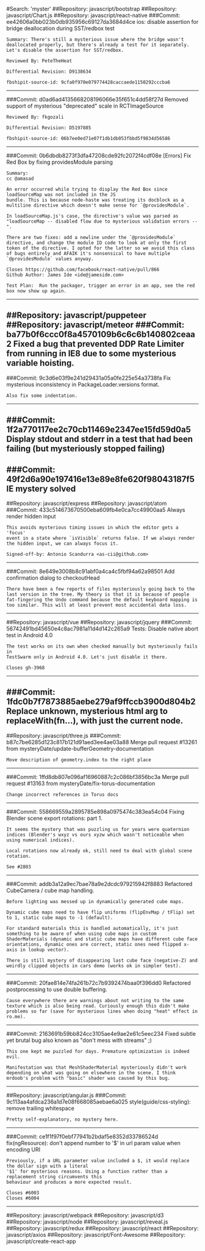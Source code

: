 #Search: 'myster'
##Repository: javascript/bootstrap
##Repository: javascript/Chart.js
##Repository: javascript/react-native
###Commit: ee42606a0bb023b0db935956c69127da3684d4ce
ios: disable assertion for bridge deallocation during SST/redbox test
    
    Summary: There's still a mysterious issue where the bridge wasn't deallocated properly, but there's already a test for it separately. Let's disable the assertion for SST/redbox.
    
    Reviewed By: PeteTheHeat
    
    Differential Revision: D9138634
    
    fbshipit-source-id: 9cfa0f970e079774428caccaede1150292cccba6
-----------------------------------------------------
###Commit: d0ad6ad4135668208196066e35f651c4dd58f27d
Removed support of mysterious "deprecated" scale in RCTImageSource
    
    Reviewed By: fkgozali
    
    Differential Revision: D5197885
    
    fbshipit-source-id: 06b7ee0ed71e07f1db1db053fbbd5f9834d56586
-----------------------------------------------------
###Commit: 0b6dbdb8273f3dfa47208cde92fc2072f4cdf08e
[Errors] Fix Red Box by fixing providesModule parsing
    
    Summary:
    cc @amasad
    
    An error occurred while trying to display the Red Box since loadSourceMap was not included in the JS
    bundle. This is because node-haste was treating its docblock as a multiline directive which doesn't make sense for `@providesModule`.
    
    In loadSourceMap.js's case, the directive's value was parsed as "loadSourceMap -- disabled flow due to mysterious validation errors --".
    
    There are two fixes: add a newline under the `@providesModule` directive, and change the module ID code to look at only the first token of the directive. I opted for the latter so we avoid this class of bugs entirely and AFAIK it's nonsensical to have multiple `@providesModule` values anyway.
    
    Closes https://github.com/facebook/react-native/pull/866
    Github Author: James Ide <ide@jameside.com>
    
    Test Plan:  Run the packager, trigger an error in an app, see the red box now show up again.
-----------------------------------------------------
##Repository: javascript/puppeteer
##Repository: javascript/meteor
###Commit: ba77b0f6ccc0f8a4570109b6c6c6b140802ceaa2
Fixed a bug that prevented DDP Rate Limiter from running in IE8 due to some mysterious variable hoisting.
-----------------------------------------------------
###Commit: 9c3d6e03f9e241d29431a05a0fe225e54a3738fa
Fix mysterious inconsistency in PackageLoader.versions format.
    
    Also fix some indentation.
-----------------------------------------------------
###Commit: 1f2a770117ee2c70cb11469e2347ee15fd59d0a5
Display stdout and stderr in a test that had been failing (but mysteriously stopped failing)
-----------------------------------------------------
###Commit: 49f2d6a90e197416e13e89e8fe620f98043187f5
IE mystery solved
-----------------------------------------------------
##Repository: javascript/express
##Repository: javascript/atom
###Commit: 433c514673670500eba609fb4e0ca7cc49900aa5
Always render hidden input
    
    This avoids mysterious timing issues in which the editor gets a 'focus'
    event in a state where `isVisible` returns false. If we always render
    the hidden input, we can always focus it.
    
    Signed-off-by: Antonio Scandurra <as-cii@github.com>
-----------------------------------------------------
###Commit: 8e649e3008b8c91abf0a4ca4c5fbf94a62a98501
Add confirmation dialog to checkoutHead
    
    There have been a few reports of files mysteriously going back to the
    last version in the tree. My theory is that it is because of people
    fat-fingering the Undo command because the default keyboard mapping is
    too similar. This will at least prevent most accidental data loss.
-----------------------------------------------------
##Repository: javascript/vue
##Repository: javascript/jquery
###Commit: 56742491bd45650e4c8ac7981a11d4d142c265a9
Tests: Disable native abort test in Android 4.0
    
    The test works on its own when checked manually but mysteriously fails in
    TestSwarm only in Android 4.0. Let's just disable it there.
    
    Closes gh-3968
-----------------------------------------------------
###Commit: 1fdc0b7f7873885aebe279af9ffccb3900d804b2
Replace unknown, mysterious html arg to replaceWith(fn...), with just the current node.
-----------------------------------------------------
##Repository: javascript/three.js
###Commit: b87c7be6285d123c817b121d91aed3ee4ae03a88
Merge pull request #13261 from mysteryDate/update-bufferGeometry-documentation
    
    Move description of geometry.index to the right place
-----------------------------------------------------
###Commit: 1ffd8db807e096af16960887c2c086bf3856bc3a
Merge pull request #13163 from mysteryDate/fix-torus-documentation
    
    Change incorrect references in Torus docs
-----------------------------------------------------
###Commit: 558669559a2895785e898a0975474c383ea54c04
Fixing Blender scene export rotations: part 1.
    
    It seems the mystery that was puzzling us for years were quaternion indices (Blender's wxyz vs ours xyzw which wasn't noticeable when using numerical indices).
    
    Local rotations now already ok, still need to deal with global scene rotation.
    
    See #2803
-----------------------------------------------------
###Commit: addb3a12a9ec7bae78a9e2dcdc979215942f8883
Refactored CubeCamera / cube map handling.
    
    Before lighting was messed up in dynamically generated cube maps.
    
    Dynamic cube maps need to have flip uniforms (flipEnvMap / tFlip) set to 1, static cube maps to -1 (default).
    
    For standard materials this is handled automatically, it's just something to be aware of when using cube maps in custom ShaderMaterials (dynamic and static cube maps have different cube face orientations, dynamic ones are correct, static ones need flipped x-axis in lookup vector).
    
    There is still mystery of disappearing last cube face (negative-Z) and weirdly clipped objects in cars demo (works ok in simpler test).
-----------------------------------------------------
###Commit: 20fae814e74fa261b72c7b9392474baa0f396dd0
Refactored postprocessing to use double buffering.
    
    Cause everywhere there are warnings about not writing to the same texture which is also being read. Curiously enough this didn't make problems so far (save for mysterious lines when doing "heat" effect in ro.me).
-----------------------------------------------------
###Commit: 2163691b59bb824cc3105ae4e9ae2e61c5eec234
Fixed subtle yet brutal bug also known as "don't mess with streams" ;)
    
    This one kept me puzzled for days. Premature optimization is indeed evil.
    
    Manifestation was that MeshShaderMaterial mysteriously didn't work depending on what was going on elsewhere in the scene. I think mrdoob's problem with "basic" shader was caused by this bug.
-----------------------------------------------------
##Repository: javascript/angular.js
###Commit: 9c113aa4afdca236a1d7e08f668085aebae6a025
style(guide/css-styling): remove trailing whitespace
    
    Pretty self-explanatory, no mystery here.
-----------------------------------------------------
###Commit: ce1f1f97f0ebf77941b2bdaf5e8352d33786524d
fix(ngResource): don't append number to '$' in url param value when encoding URI
    
    Previously, if a URL parameter value included a $, it would replace the dollar sign with a literal
    '$1' for mysterious reasons. Using a function rather than a replacement string circumvents this
    behaviour and produces a more expected result.
    
    Closes #6003
    Closes #6004
-----------------------------------------------------
##Repository: javascript/webpack
##Repository: javascript/d3
##Repository: javascript/node
##Repository: javascript/reveal.js
##Repository: javascript/redux
##Repository: javascript/react
##Repository: javascript/axios
##Repository: javascript/Font-Awesome
##Repository: javascript/create-react-app
